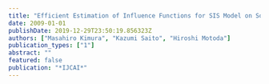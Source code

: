 ```yaml
---
title: "Efficient Estimation of Influence Functions for SIS Model on Social Networks."
date: 2009-01-01
publishDate: 2019-12-29T23:50:19.856323Z
authors: ["Masahiro Kimura", "Kazumi Saito", "Hiroshi Motoda"]
publication_types: ["1"]
abstract: ""
featured: false
publication: "*IJCAI*"
---
```


